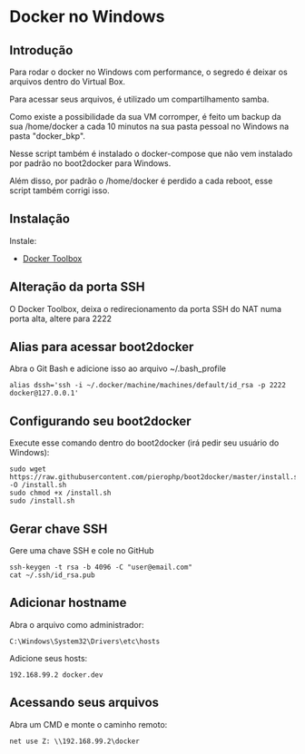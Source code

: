 # Docker no Windows

## Introdução
Para rodar o docker no Windows com performance, o segredo é deixar os arquivos dentro do Virtual Box.

Para acessar seus arquivos, é utilizado um compartilhamento samba.

Como existe a possibilidade da sua VM corromper, é feito um backup da sua /home/docker a cada 10 minutos na sua pasta pessoal no Windows na pasta "docker_bkp".

Nesse script também é instalado o docker-compose que não vem instalado por padrão no boot2docker para Windows.

Além disso, por padrão o /home/docker é perdido a cada reboot, esse script também corrigi isso.

## Instalação

Instale:
* [Docker Toolbox](https://www.docker.com/toolbox)

## Alteração da porta SSH
O Docker Toolbox, deixa o redirecionamento da porta SSH do NAT numa porta alta, altere para 2222

## Alias para acessar boot2docker

Abra o Git Bash e adicione isso ao arquivo ~/.bash_profile

```
alias dssh='ssh -i ~/.docker/machine/machines/default/id_rsa -p 2222 docker@127.0.0.1'
```

## Configurando seu boot2docker
Execute esse comando dentro do boot2docker (irá pedir seu usuário do Windows):
```
sudo wget https://raw.githubusercontent.com/pierophp/boot2docker/master/install.sh -O /install.sh
sudo chmod +x /install.sh
sudo /install.sh
```

## Gerar chave SSH
Gere uma chave SSH e cole no GitHub
```
ssh-keygen -t rsa -b 4096 -C "user@email.com"
cat ~/.ssh/id_rsa.pub
```

## Adicionar hostname

Abra o arquivo como administrador:
```
C:\Windows\System32\Drivers\etc\hosts
```

Adicione seus hosts:
```
192.168.99.2 docker.dev
```
## Acessando seus arquivos

Abra um CMD e monte o caminho remoto:
```
net use Z: \\192.168.99.2\docker
```
